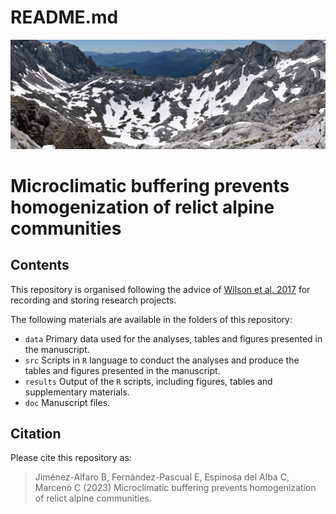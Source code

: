 README.md
================

![](hou.jpg)

# Microclimatic buffering prevents homogenization of relict alpine communities

## Contents

This repository is organised following the advice of [Wilson et
al. 2017](https://doi.org/10.1371/journal.pcbi.1005510) for recording
and storing research projects.

The following materials are available in the folders of this repository:

- `data` Primary data used for the analyses, tables and figures
  presented in the manuscript.
- `src` Scripts in `R` language to conduct the analyses and produce the
  tables and figures presented in the manuscript.
- `results` Output of the `R` scripts, including figures, tables and
  supplementary materials.
- `doc` Manuscript files.

## Citation

Please cite this repository as:

> Jiménez-Alfaro B, Fernández-Pascual E, Espinosa del Alba C, Marcenò C
> (2023) Microclimatic buffering prevents homogenization of relict
> alpine communities.
